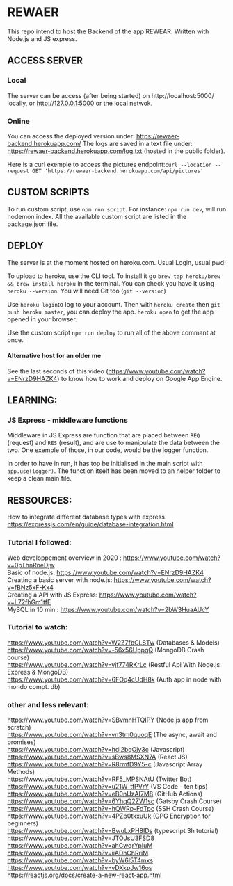 # REWAER
This repo intend to host the Backend of the app REWEAR. Written with Node.js and JS express. 

## ACCESS SERVER

### Local
The server can be access (after being started) on http://localhost:5000/ locally, or http://127.0.0.1:5000 or the local netwok. 

### Online
You can access the deployed version under: https://rewaer-backend.herokuapp.com/
The logs are saved in a text file under: https://rewaer-backend.herokuapp.com/log.txt (hosted in the public folder).

Here is a curl exemple to access the pictures endpoint:`curl --location --request GET 'https://rewaer-backend.herokuapp.com/api/pictures'`

## CUSTOM SCRIPTS
To run custom script, use `npm run script`. For instance: `npm run dev`, will run nodemon index. All the available custom script are listed in the package.json file. 

## DEPLOY
The server is at the moment hosted on heroku.com. Usual Login, usual pwd!</br>

To upload to heroku, use the CLI tool. To install it go `brew tap heroku/brew && brew install heroku` in the terminal. You can check you have it using `heroku --version`. You will need Git too (`git --version`)</br>

Use `heroku login`to log to your account. Then with `heroku create` then `git push heroku master`, you can deploy the app. `heroku open` to get the app opened in your browser. 

Use the custom script `npm run deploy` to run all of the above commant at once.

#### Alternative host for an older me
See the last seconds of this video (https://www.youtube.com/watch?v=ENrzD9HAZK4) to know how to work and deploy on Google App Engine. 

## LEARNING:

### JS Express - middleware functions
Middleware in JS Express are function that are placed between `REQ` (request) and `RES` (result), and are use to manipulate the data between the two. One exemple of those, in our code, would be the logger function. 

In order to have in run, it has top be initialised in the main script with `app.use(logger)`. The function itself has been moved to an helper folder to keep a clean main file. 

## RESSOURCES: 

How to integrate different database types with express.
https://expressjs.com/en/guide/database-integration.html </br>

### Tutorial I followed:
Web developpement overview in 2020 : https://www.youtube.com/watch?v=0pThnRneDjw </br> 
Basic of node.js: https://www.youtube.com/watch?v=ENrzD9HAZK4 </br>
Creating a basic server with node.js: https://www.youtube.com/watch?v=fBNz5xF-Kx4 </br>
Creating a API with JS Express: https://www.youtube.com/watch?v=L72fhGm1tfE</br>
MySQL in 10 min : https://www.youtube.com/watch?v=2bW3HuaAUcY</br>

### Tutorial to watch: 
https://www.youtube.com/watch?v=W2Z7fbCLSTw (Databases & Models)</br>
https://www.youtube.com/watch?v=-56x56UppqQ (MongoDB Crash course) </br>
https://www.youtube.com/watch?v=vjf774RKrLc (Restful Api With Node.js Express & MongoDB) </br>
https://www.youtube.com/watch?v=6FOq4cUdH8k (Auth app in node with mondo compt. db) </br>

### other and less relevant: </br>
https://www.youtube.com/watch?v=SBvmnHTQIPY (Node.js app from scratch) </br>
https://www.youtube.com/watch?v=vn3tm0quoqE (The async, await and promises) </br>
https://www.youtube.com/watch?v=hdI2bqOjy3c (Javascript) </br>
https://www.youtube.com/watch?v=sBws8MSXN7A (React JS) </br>
https://www.youtube.com/watch?v=R8rmfD9Y5-c (Javascript Array Methods) </br>
https://www.youtube.com/watch?v=RF5_MPSNAtU (Twitter Bot) </br>
https://www.youtube.com/watch?v=u21W_tfPVrY (VS Code - ten tips) </br>
https://www.youtube.com/watch?v=eB0nUzAI7M8 (GitHub Actions) </br>
https://www.youtube.com/watch?v=6YhqQ2ZW1sc (Gatsby Crash Course) </br>
https://www.youtube.com/watch?v=hQWRp-FdTpc (SSH Crash Course) </br>
https://www.youtube.com/watch?v=4PZb0tkxuUk (GPG Encryption for beginners) </br>
https://www.youtube.com/watch?v=BwuLxPH8IDs (typescript 3h tutorial) </br>
https://www.youtube.com/watch?v=JTOJsU3FSD8 </br>
https://www.youtube.com/watch?v=ahCwqrYpIuM </br>
https://www.youtube.com/watch?v=iiADhChRriM </br>
https://www.youtube.com/watch?v=byW6l5T4mxs </br>
https://www.youtube.com/watch?v=vDXkpJw16os </br>
https://reactjs.org/docs/create-a-new-react-app.html </br>